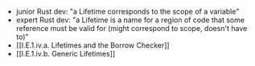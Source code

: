 - junior Rust dev: "a Lifetime corresponds to the scope of a variable"
- expert Rust dev: "a Lifetime is a name for a region of code that some reference must be valid for (might correspond to scope, doesn't have to)"
- [[I.E.1.iv.a. Lifetimes and the Borrow Checker]]
- [[I.E.1.iv.b. Generic Lifetimes]]